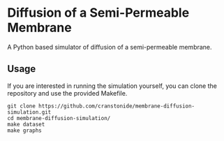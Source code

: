 Diffusion of a Semi-Permeable Membrane
======================================

A Python based simulator of diffusion of a semi-permeable membrane.

Usage
-----
If you are interested in running the simulation yourself, you can clone the repository and use the provided Makefile.

    git clone https://github.com/cranstonide/membrane-diffusion-simulation.git
    cd membrane-diffusion-simulation/
    make dataset
    make graphs
